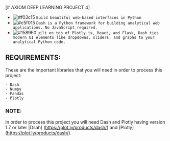 [# AXIOM DEEP LEARNING PROJECT 4]
- ![#f03c15](https://placehold.it/15/f03c15/000000?text=+) `Build beautiful web-based interfaces in Python`
- ![#c5f015](https://placehold.it/15/c5f015/000000?text=+) `Dash is a Python framework for building analytical web applications. No JavaScript required.`
- ![#1589F0](https://placehold.it/15/1589F0/000000?text=+) `uilt on top of Plotly.js, React, and Flask, Dash ties modern UI elements like dropdowns, sliders, and graphs to your analytical Python code.`

## REQUIREMENTS:

These are the important libraries that you will need in order to process this project:

```
- Dash
- Numpy
- Pandas
- Plotly
```
### NOTE:

In order to process this project you will need Dash and Plotly having version 1.7 or later [Dsah] (https://plot.ly/products/dash/) and [Plotly] (https://plot.ly/products/dash/).
